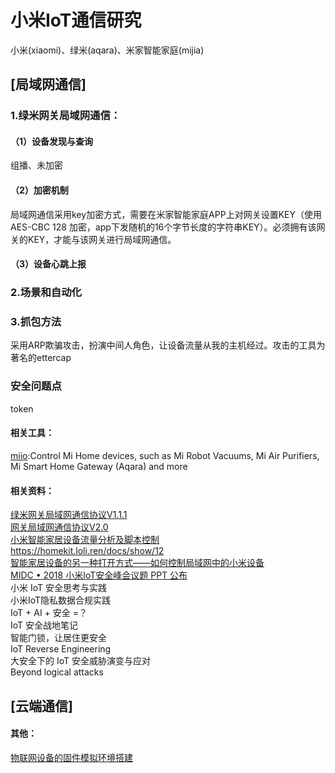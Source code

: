 # 小米IoT通信研究
小米(xiaomi)、绿米(aqara)、米家智能家庭(mijia)
## [局域网通信]
### 1.绿米网关局域网通信：
#### （1）设备发现与查询
组播、未加密
#### （2）加密机制  
局域网通信采用key加密方式，需要在米家智能家庭APP上对网关设置KEY（使用AES-CBC 128 加密，app下发随机的16个字节长度的字符串KEY）。必须拥有该网关的KEY，才能与该网关进行局域网通信。 
#### （3）设备心跳上报
### 2.场景和自动化
### 3.抓包方法
采用ARP欺骗攻击，扮演中间人角色，让设备流量从我的主机经过。攻击的工具为著名的ettercap
### 安全问题点
token   
#### 相关工具：
[miio](https://github.com/aholstenson/miio):Control Mi Home devices, such as Mi Robot Vacuums, Mi Air Purifiers, Mi Smart Home Gateway (Aqara) and more
#### 相关资料：
[绿米网关局域网通信协议V1.1.1](/files/绿米网关局域网通信协议V1.1.1_2017.12.21.doc)   
[网关局域网通信协议V2.0](http://docs.opencloud.aqara.cn/development/gateway-LAN-communication/)    
[小米智能家居设备流量分析及脚本控制](https://www.freebuf.com/articles/terminal/181846.html)    
https://homekit.loli.ren/docs/show/12     
[智能家居设备的另一种打开方式——如何控制局域网中的小米设备](https://paper.seebug.org/616/)  
[MIDC • 2018 小米IoT安全峰会议题 PPT 公布](https://paper.seebug.org/761/)   
小米 IoT 安全思考与实践   
小米IoT隐私数据合规实践   
IoT + AI + 安全 =？   
IoT 安全战地笔记   
智能门锁，让居住更安全   
IoT Reverse Engineering   
大安全下的 IoT 安全威胁演变与应对   
Beyond logical attacks   
## [云端通信]

#### 其他：
[物联网设备的固件模拟环境搭建](https://paper.seebug.org/639/)